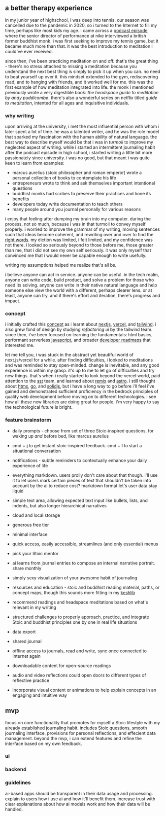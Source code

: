 
## a better therapy experience

in my junior year of highschool, i was deep into tennis. our season was cancelled due to the pandemic in 2020, so i
turned to the Internet to fill my time, perhaps like most kids my age. i came across a [podcast episode](https://podcasts.apple.com/us/podcast/trained/id1414073313?i=1000417484122) where the senior director of performance at nike interviewed a british former buddhist monk. i was first seeking to improve my tennis game, but it became much more than that. it was the best introduction to meditation i could've ever received.

since then, i've been practicing meditation on and off. that's the great thing - there's no stress attached
to missing a meditation because you understand the next best thing is simply to pick it up when you can. no need
to beat yourself up over it. this mindset extended to the gym, rediscovering read, and to hanging with friends, and it
worked well for me. this was the first example of how meditation integrated into life. the monk i mentioned previously wrote a very digestible book: *the headspace guide to meditation by andy puddicombe*. there's also a wonderful series on netflix titled *guide to meditation*, intented for all ages and inquisitive individuals.

### why writing

upon arriving at the university, i met the most influential person with whom i later spent a lot of time. he was a talented writer, and he was the role model that sparked my fascination with the human ability of natural language. the best way
to describe myself would be that i was in *turmoil* to improve my neglected aspect of writing. while i
started an intermittent journaling habit after the podcast episode in high school, i started writing a little bit more
passionately since university. i was no good, but that meant i was quite keen to learn from examples:

- marcus aurelius (stoic philosopher and roman emperor) wrote a personal collection of books to contemplate his life
- entrepreneurs wrote to think and ask themselves important intentional questions
- buddhist monks had scribes to preserve their practices and hone its benefits
- developers today write documentation to teach others
- many people around you journal personally for various reasons

i enjoy that feeling after dumping my brain into my computer. during the process, not so much, because i was in
that turmoil to convey myself properly. i worried to improve the grammar of my writing, moving sentences such
that ideas become coherent, and rewriting over and over to find the [right words](https://onelook.com/thesaurus/?s=finding%20the%20right%20words%20at%20the%20right%20time). my diction was limited, i felt limited, and my confidence was not there. i looked so seriously beyond to those before me, those greater than me, that i did not see my
own self seriously. it was only myself that convinced me that i would never be capable enough to write usefully.

writing my assumptions helped me realize that's all bs.

i believe anyone can act in service. anyone can be useful. in the tech realm, anyone can write code, build product, and solve a problem for
those who need its solving. anyone can write in their native natural language and help someone else view the world with a different, perhaps
clearer lens. or at least, anyone can try. and if there's effort and iteration, there's progress and impact.

### concept

i initially crafted this [concept](https://rishi-sadanandan-therapy.vercel.app/) as i learnt about [nextjs](https://nextjs.org/), [vercel](https://vercel.com/home), and [tailwind](https://tailwindcss.com/). i also grew fond of design by studying _refactoring ui_ by the tailwind team. since then, i've been focused on learning the fundamentals: html basics, performant serverless [javascript](https://github.com/getify/you-dont-know-js/tree/1st-ed), and broader [developer roadmaps](https://roadmap.sh/) that interested me.

let me tell you, i was stuck in the abstract yet beautiful world of next.js/vercel for a while. after finding difficulties, i looked to meditations and was reminded to stay open-minded. change is inevitable, and any good experience is within my grasp. it's up to me to let go of difficulties and try new things. that's when i really started to look beyond the vercel world, paid attention to the [sst](https://sst.dev/) team, and learned about [remix](https://remix.run/) and [astro](https://astro.build/). i still thought about [htmx](https://htmx.org/), [go](https://go.dev/), and [solidjs](https://www.solidjs.com/), but i have a long way to go before i'll feel i've gained and demonstrated sufficient proficiency in the bedrock principles of quality web development before moving on to different technologies. i see how all these new libraries are doing great for people. i'm very happy to say the technological future is bright.

### feature brainstorm

- daily prompts - choose from set of three Stoic-inspired questions, for waking up *and* before bed, like marcus
  aurelius
- cmd + j to get instant stoic-inspired feedback. cmd + l to start a situational conversation 
- notifications - subtle reminders to contextually enhance your daily experience of life

- everything markdown. users prolly don't care about that though. i'll use it to let users mark certain pieces of text
  that shouldn't be taken into account by the ai to reduce cost? markdown format let's user data stay liquid
- simple text area, allowing expected text input like bullets, lists, and indents, but also longer hierarchical
  narratives

- cloud and local storage
- generous free tier

- minimal interface
- quick access, easily accessible, streamlines (and only essential) menus

- pick your Stoic mentor
- ai learns from journal entries to compose an internal narrative portrait. share monthly
- simply sexy visualization of your awesome habit of journaling
- resources and education - stoic and buddhist reading material, paths, or concept maps, though this sounds more fitting in my [keshlib](../contemplation/)
- recommend readings and headspace meditations based on what's relevant in my writing
- structured challenges to properly approach, practice, and integrate Stoic and buddhist principles one by one in real life situations
- data export
- shared journal
- offline access to journals, read and write, sync once connected to Internet again
- downloadable content for open-source readings
- audio and video reflections could open doors to different types of reflective practice
- incorporate visual content or animations to help explain concepts in an engaging and intuitive way


## mvp

focus on core functionality that promotes for myself a Stoic lifestyle with my already established journaling habit.
includes Stoic questions, smooth journaling interface, provisions for personal reflections, and effecient data
management. beyond the mvp, i can extend features and refine the interface based on my own feedback.

### ui

### backend

### guidelines

ai-based apps should be transparent in their data usage and processing. explain to users how i use ai and how it'll benefit them. increase trust with clear explanations about how ai models work and how their data will be handled.

